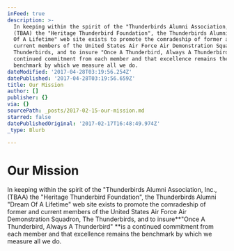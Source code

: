 ```yaml
---
inFeed: true
description: >-
  In keeping within the spirit of the "Thunderbirds Alumni Association, Inc.,
  (TBAA) the "Heritage Thunderbird Foundation", the Thunderbirds Alumni "Dream
  Of A Lifetime" web site exists to promote the comradeship of former and
  current members of the United States Air Force Air Demonstration Squadron, The
  Thunderbirds, and to insure "Once A Thunderbird, Always A Thunderbird" is a
  continued commitment from each member and that excellence remains the
  benchmark by which we measure all we do.
dateModified: '2017-04-28T03:19:56.254Z'
datePublished: '2017-04-28T03:19:56.659Z'
title: Our Mission
author: []
publisher: {}
via: {}
sourcePath: _posts/2017-02-15-our-mission.md
starred: false
datePublishedOriginal: '2017-02-17T16:48:49.974Z'
_type: Blurb

---
```

# **Our Mission**

In keeping within the spirit of the "Thunderbirds Alumni Association, Inc., (TBAA) the "Heritage Thunderbird Foundation", the Thunderbirds Alumni "Dream Of A Lifetime" web site exists to promote the comradeship of former and current members of the United States Air Force Air Demonstration Squadron, The Thunderbirds, and to insure**"Once A Thunderbird, Always A Thunderbird" **is a continued commitment from each member and that excellence remains the benchmark by which we measure all we do.